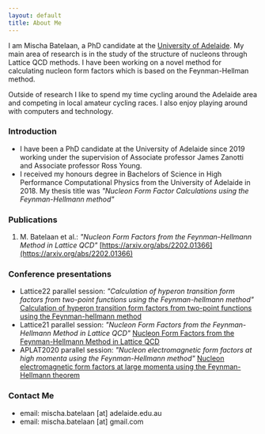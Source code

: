 ```yaml
---
layout: default
title: About Me
---
```


I am Mischa Batelaan, a PhD candidate at the [University of Adelaide](https://www.adelaide.edu.au). My main area of research is in the study of the structure of nucleons through Lattice QCD methods. I have been working on a novel method for calculating nucleon form factors which is based on the Feynman-Hellman method.

Outside of research I like to spend my time cycling around the Adelaide area and competing in local amateur cycling races. I also enjoy playing around with computers and technology.

### Introduction
- I have been a PhD candidate at the University of Adelaide since 2019 working under the supervision of Associate professor James Zanotti and Associate professor Ross Young.
- I received my honours degree in Bachelors of Science in High Performance Computational Physics from the University of Adelaide in 2018. My thesis title was _"Nucleon Form Factor Calculations using the Feynman-Hellmann method"_


### Publications
1. M. Batelaan et al.: _"Nucleon Form Factors from the Feynman-Hellmann Method in Lattice QCD"_ [https://arxiv.org/abs/2202.01366](https://arxiv.org/abs/2202.01366)

### Conference presentations
- Lattice22 parallel session: _"Calculation of hyperon transition form factors from two-point functions using the Feynman-hellmann method"_ [Calculation of hyperon transition form factors from two-point functions using the Feynman-hellmann method](https://indico.hiskp.uni-bonn.de/event/40/contributions/531/)
- Lattice21 parallel session: _"Nucleon Form Factors from the Feynman-Hellmann Method in Lattice QCD"_ [Nucleon Form Factors from the Feynman-Hellmann Method in Lattice QCD](https://indico.cern.ch/event/1006302/contributions/4381736/)
- APLAT2020 parallel session: _"Nucleon electromagnetic form factors at high momenta using the Feynman-Hellmann method"_ [Nucleon electromagnetic form factors at large momenta using the Feynman-Hellmann theorem](https://conference-indico.kek.jp/event/113/contributions/2066/)

### Contact Me
- email: mischa.batelaan [at] adelaide.edu.au
- email: mischa.batelaan [at] gmail.com
